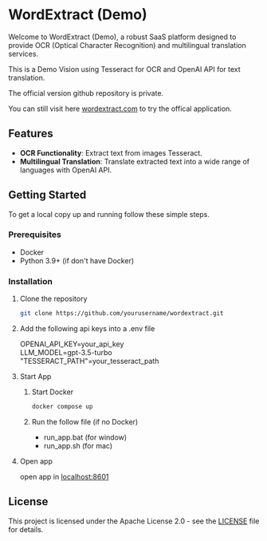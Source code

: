 # WordExtract (Demo)

Welcome to WordExtract (Demo), a robust SaaS platform designed to provide OCR (Optical Character Recognition) and multilingual translation services.

This is a Demo Vision using Tesseract for OCR and OpenAI API for text translation.

The official version github repository is private.

You can still visit here [wordextract.com](https://wordextract.com/) to try the offical application.

## Features

-   **OCR Functionality**: Extract text from images Tesseract.
-   **Multilingual Translation**: Translate extracted text into a wide range of languages with OpenAI API.

## Getting Started

To get a local copy up and running follow these simple steps.

### Prerequisites

-   Docker
-   Python 3.9+ (if don't have Docker)

### Installation

1.  Clone the repository

    ```sh
    git clone https://github.com/yourusername/wordextract.git
    ```

2.  Add the following api keys into a .env file

    OPENAI_API_KEY=your_api_key<br>
    LLM_MODEL=gpt-3.5-turbo<br>
    "TESSERACT_PATH"=your_tesseract_path<br>

3.  Start App

    1. Start Docker

        ```sh
        docker compose up
        ```

    2. Run the follow file (if no Docker)

        - run_app.bat (for window)
        - run_app.sh (for mac)

4.  Open app

    open app in [localhost:8601](http://localhost:8601)

## License

This project is licensed under the Apache License 2.0 - see the [LICENSE](LICENSE) file for details.

